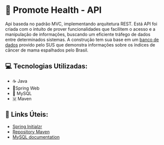 # 🏥 Promote Health - API

Api baseda no padrão MVC, implementando arquitetura REST. Está API foi criada com o intuito de prover funcionalidades que facilitem o acesso e a manipulação de 
informações, buscando um eficiente tráfego de dados entre determinados sistemas. A construção tem sua base em um [banco de dados](http://w3.datasus.gov.br/siscam/index.php?area=0402) provido pelo SUS que demonstra informações sobre os
índices de câncer de mama espalhados pelo Brasil.

## 💻 Tecnologias Utilizadas:
- ☕ Java
- 🍃Spring Web
- 🐬 MySQL
- 🇲 Maven

## 🔗 Links Úteis:
- [Spring Initialzr](https://start.spring.io/)
- [Repository Maven](https://mvnrepository.com/)
- [MySQL documentation](https://dev.mysql.com/doc/)
